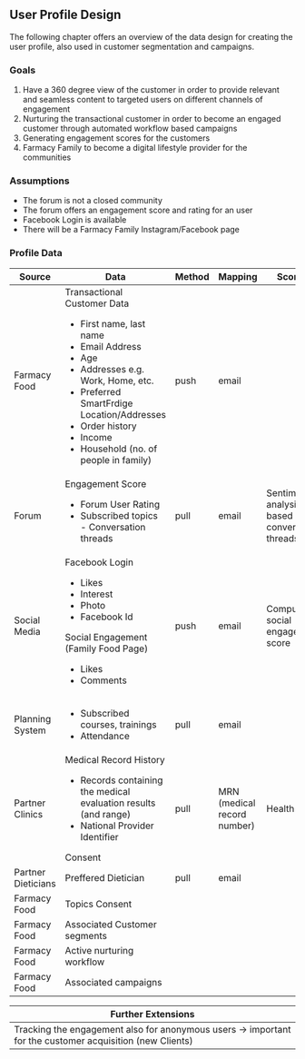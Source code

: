 ## User Profile Design

The following chapter offers an overview of the data design for creating the user profile, also used in customer segmentation and campaigns.

### Goals
1. Have a 360 degree view of the customer in order to provide relevant and seamless content to targeted users on different channels of engagement
2. Nurturing the transactional customer in order to become an engaged customer through automated workflow based campaigns
3. Generating engagement scores for the customers
4. Farmacy Family to become a digital lifestyle provider for the communities

### Assumptions
- The forum is not a closed community
- The forum offers an engagement score and rating for an user
- Facebook Login is available
- There will be a Farmacy Family Instagram/Facebook page

### Profile Data
| Source | Data | Method | Mapping | Scoring
|----------------|-------------------------------|-------|-------|------------|
|Farmacy Food|Transactional Customer Data<br/><ul><li>First name, last name</li><li>Email Address</li><li>Age</li><li>Addresses e.g. Work, Home, etc.</li><li>Preferred SmartFrdige Location/Addresses</li><li>Order history</li><li>Income</li><li>Household (no. of people in family)</li></ul> |push |email
|Forum|Engagement Score<br/><ul><li>Forum User Rating</li><li>Subscribed topics - Conversation threads</li></ul> |pull |email |Sentiment analysis based on conversation threads
|Social Media|Facebook Login<br/><ul><li>Likes</li><li>Interest</li><li>Photo</li><li>Facebook Id</li></ul>Social Engagement (Family Food Page)<br/><ul><li>Likes</li><li>Comments</li></ul>|push |email |Compute social engagement score
|Planning System|<ul><li>Subscribed courses, trainings</li><li>Attendance</li></ul>|pull | email |
|Partner Clinics| Medical Record History<br/><ul><li>Records containing the medical evaluation results (and range)</li><li>National Provider Identifier</li></ul>Consent|pull|MRN (medical record number)|Health score
|Partner Dieticians|Preffered Dietician|pull | email|
|Farmacy Food|Topics Consent||||
|Farmacy Food|Associated Customer segments||||
|Farmacy Food|Active nurturing workflow||||
|Farmacy Food|Associated campaigns||||

| Further Extensions |
|----------------|
|Tracking the engagement also for anonymous users → important for the customer acquisition (new Clients)|
